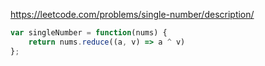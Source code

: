 https://leetcode.com/problems/single-number/description/

```js
var singleNumber = function(nums) {
    return nums.reduce((a, v) => a ^ v)
};
```
